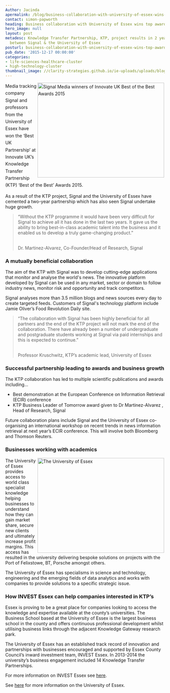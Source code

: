 ```yaml
---
Author: Jacinda
apermalink: /blog/business-collaboration-with-university-of-essex-wins-top-award
contact: simon-papworth
heading: Business collaboration with University of Essex wins top award
hero_image: null
layout: post
metadesc: Knowledge Transfer Partnership, KTP, project results in 2 year partnership
  between Signal & the University of Essex
posturl: business-collaboration-with-university-of-essex-wins-top-award
pub_date: '2015-12-17 00:00:00'
categories:
- life-sciences-healthcare-cluster
- high-technology-cluster
thumbnail_image: //clarity-strategies.github.io/ie-uploads/uploads/blog/Uni_of_essex_mini.jpg
---
```


<p><span style='line-height: 1.6;'><img alt='Signal Media winners of Innovate UK Best of the Best Awards 2015' src='//clarity-strategies.github.io/ie-uploads/uploads/blog/rsz_ktp-awards-signal-winners_400.jpg' style='width: 400px; height: 300px; margin-left: 2px; margin-right: 2px; float: right;'/>Media tracking company Signal and professors from the University of Essex have won the ‘Best UK Partnership’ at Innovate UK’s Knowledge Transfer Partnership (KTP) ‘Best of the Best’ Awards 2015.</span></p><p>As a result of the KTP project, Signal and the University of Essex have cemented a two-year partnership which has also seen Signal undertake huge growth.</p><blockquote><p>“Without the KTP programme it would have been very difficult for Signal to achieve all it has done in the last two years. It gave us the ability to bring best-in-class academic talent into the business and it enabled us to develop a truly game-changing product.”</p><p><br/>Dr. Martinez-Alvarez, Co-Founder/Head of Research, Signal</p></blockquote><h3>A mutually beneficial collaboration</h3><p>The aim of the KTP with Signal was to develop cutting-edge applications that monitor and analyse the world's news. The innovative platform developed by Signal can be used in any market, sector or domain to follow industry news, monitor risk and opportunity and track competitors.</p><p>Signal analyses more than 3.5 million blogs and news sources every day to create targeted feeds. Customers of Signal's technology platform include Jamie Oliver’s Food Revolution Daily site.</p><blockquote><p>“The collaboration with Signal has been highly beneficial for all partners and the end of the KTP project will not mark the end of the collaboration. There have already been a number of undergraduate and postgraduate students working at Signal via paid internships and this is expected to continue.”</p><p><br/>Professor Kruschwitz, KTP’s academic lead, University of Essex</p></blockquote><h3>Successful partnership leading to awards and business growth</h3><p>The KTP collaboration has led to multiple scientific publications and awards including…</p><ul><li>Best demonstration at the European Conference on Information Retrieval (ECIR) conference</li><li>KTP Business Leader of Tomorrow award given to Dr Martinez-Alvarez , Head of Research, Signal</li></ul><p>Future collaboration plans include Signal and the University of Essex co-organising an international workshop on recent trends in news information retrieval at next year’s ECIR conference. This will involve both Bloomberg and Thomson Reuters.</p><h3>Businesses working with academics</h3><p><img alt='The University of Essex' src='//clarity-strategies.github.io/ie-uploads/uploads/blog/Uni_of_essex_400.jpg' style='width: 400px; height: 300px; margin-left: 2px; margin-right: 2px; float: right;'/>The University of Essex provides access to world class specialist knowledge helping businesses to understand how they can gain market share, secure new clients and ultimately increase profit margins. This access has resulted in the university delivering bespoke solutions on projects with the Port of Felixstowe, BT, Porsche amongst others.</p><p>The University of Essex has specialisms in science and technology, engineering and the emerging fields of data analytics and works with companies to provide solutions to a specific strategic issue.</p><h3>How INVEST Essex can help companies interested in KTP’s</h3><p>Essex is proving to be a great place for companies looking to access the knowledge and expertise available at the county’s universities. The Business School based at the University of Essex is the largest business school in the county and offers continuous professional development whilst utilising business links through the adjacent Knowledge Gateway research park.</p><p>The University of Essex has an established track record of innovation and partnerships with businesses encouraged and supported by Essex County Council’s inward investment team, INVEST Essex. In 2013-2014 the university’s business engagement included 14 Knowledge Transfer Partnerships.</p><p>For more information on INVEST Essex see <a href='../index.html' target='_blank'>here</a>.</p><p>See <a href='http://investessex.co.uk/studies/place-studies/university-of-essex'>here</a> for more information on the University of Essex.</p>